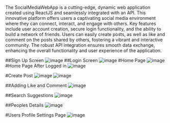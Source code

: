 The SocialMediaWebApp is a cutting-edge, dynamic web application created using ReactJS and seamlessly integrated with an API. This innovative platform offers users a captivating social media environment where they can connect, interact, and engage with others. Key features include user account creation, secure login functionality, and the ability to build a network of friends. Users can easily create posts, as well as like and comment on the posts shared by others, fostering a vibrant and interactive community. The robust API integration ensures smooth data exchange, enhancing the overall functionality and user experience of the application.

##Sign Up Screen
![image](https://github.com/SayanMercer/SocialMedia-App/assets/121373586/7ccace2e-8a7b-4b68-b188-ba2e12fe6420)
##Login Screen
![image](https://github.com/SayanMercer/SocialMedia-App/assets/121373586/00dc0ee6-2b47-455e-9210-bcf62c59c0ab)
#Home Page
![image](https://github.com/SayanMercer/SocialMedia-App/assets/121373586/bb1df9ef-aee7-44d2-a201-4546ba95323d)
#Home Page After Logged in 
![image](https://github.com/SayanMercer/SocialMedia-App/assets/121373586/4433713d-deae-480e-8180-0a4cfb8f52ea)

#Create Post 
![image](https://github.com/SayanMercer/SocialMedia-App/assets/121373586/c0c3c1b1-2bc2-4466-9266-b7916cd9f3a4)
![image](https://github.com/SayanMercer/SocialMedia-App/assets/121373586/ef1ad823-f564-4ea2-b4e3-3a5ee813966d)



##Adding Like and Comment 
![image](https://github.com/SayanMercer/SocialMedia-App/assets/121373586/b055a142-470f-41da-933d-778f0d8b0849)

##Search Suggestions 
![image](https://github.com/SayanMercer/SocialMedia-App/assets/121373586/0dfc95c8-44aa-43c3-a679-8889b239305d)

##Peoples Details
![image](https://github.com/SayanMercer/SocialMedia-App/assets/121373586/67c937a1-f901-4b1e-92fb-0346c184f313)

#Users Profile Settings Page 
![image](https://github.com/SayanMercer/SocialMedia-App/assets/121373586/1665e847-b9ce-42ae-9203-f19710883491)










